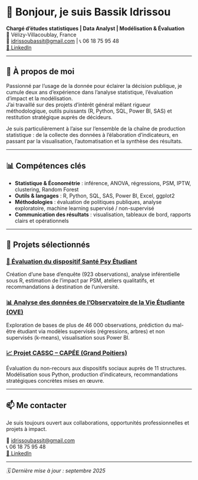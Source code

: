 # 👋 Bonjour, je suis Bassik Idrissou

**Chargé d’études statistiques | Data Analyst | Modélisation & Évaluation**  
📍 Vélizy-Villacoublay, France  
📧 idrissoubassit@gmail.com | 📞 06 18 75 95 48  
[🔗 LinkedIn](https://www.linkedin.com/in/abdoul-bassik-idrissou-993298222/)

---

## 🎯 À propos de moi

Passionné par l’usage de la donnée pour éclairer la décision publique, je cumule deux ans d’expérience dans l’analyse statistique, l’évaluation d’impact et la modélisation.  
J’ai travaillé sur des projets d’intérêt général mêlant rigueur méthodologique, outils puissants (R, Python, SQL, Power BI, SAS) et restitution stratégique auprès de décideurs.

Je suis particulièrement à l’aise sur l’ensemble de la chaîne de production statistique : de la collecte des données à l’élaboration d’indicateurs, en passant par la visualisation, l’automatisation et la synthèse des résultats.

---

## 📊 Compétences clés

- **Statistique & Économétrie** : inférence, ANOVA, régressions, PSM, IPTW, clustering, Random Forest
- **Outils & langages** : R, Python, SQL, SAS, Power BI, Excel, ggplot2
- **Méthodologies** : évaluation de politiques publiques, analyse exploratoire, machine learning supervisé / non-supervisé
- **Communication des résultats** : visualisation, tableaux de bord, rapports clairs et opérationnels

---

## 🚀 Projets sélectionnés

### [📘 Évaluation du dispositif Santé Psy Étudiant](https://github.com/bassik-idrissou/sante-psy-etudiant)
Création d’une base d’enquête (923 observations), analyse inférentielle sous R, estimation de l’impact par PSM, ateliers qualitatifs, et recommandations à destination de l’université.

### [📊 Analyse des données de l’Observatoire de la Vie Étudiante (OVE)](https://github.com/bassik-idrissou/analyse-OVE-etudiants)
Exploration de bases de plus de 46 000 observations, prédiction du mal-être étudiant via modèles supervisés (régressions, arbres) et non supervisés (k-means), visualisation sous Power BI.

### [📈 Projet CASSC – CAPÉE (Grand Poitiers)](https://github.com/bassik-idrissou/evaluation-CASSC)
Évaluation du non-recours aux dispositifs sociaux auprès de 11 structures. Modélisation sous Python, production d’indicateurs, recommandations stratégiques concrètes mises en œuvre.

---

## 📫 Me contacter

Je suis toujours ouvert aux collaborations, opportunités professionnelles et projets à impact.

📧 idrissoubassit@gmail.com  
📞 06 18 75 95 48  
[🔗 LinkedIn](https://www.linkedin.com/in/abdoul-bassik-idrissou-993298222/)

---

_🗓️ Dernière mise à jour : septembre 2025_
